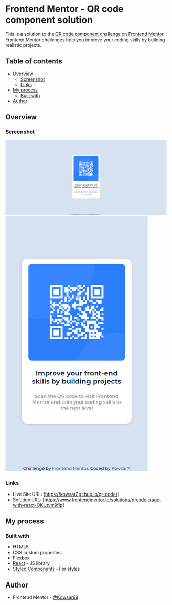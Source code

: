# Frontend Mentor - QR code component solution

This is a solution to the [QR code component challenge on Frontend Mentor](https://www.frontendmentor.io/challenges/qr-code-component-iux_sIO_H). Frontend Mentor challenges help you improve your coding skills by building realistic projects. 

## Table of contents

- [Overview](#overview)
  - [Screenshot](#screenshot)
  - [Links](#links)
- [My process](#my-process)
  - [Built with](#built-with)
- [Author](#author)

## Overview

### Screenshot

![](./DesktopScreenshot.PNG)
![](./MobileScreenshot.PNG)

### Links

- Live Site URL: [https://kowsar7.github.io/qr-code/]
- Solution URL: [https://www.frontendmentor.io/solutions/qrcode-page-with-react-OKUtvm9flp]

## My process

### Built with

- HTML5
- CSS custom properties
- Flexbox
- [React](https://reactjs.org/) - JS library
- [Styled Components](https://styled-components.com/) - For styles

## Author

- Frontend Mentor - [@Kowsar98](https://www.frontendmentor.io/profile/Kowsar98)